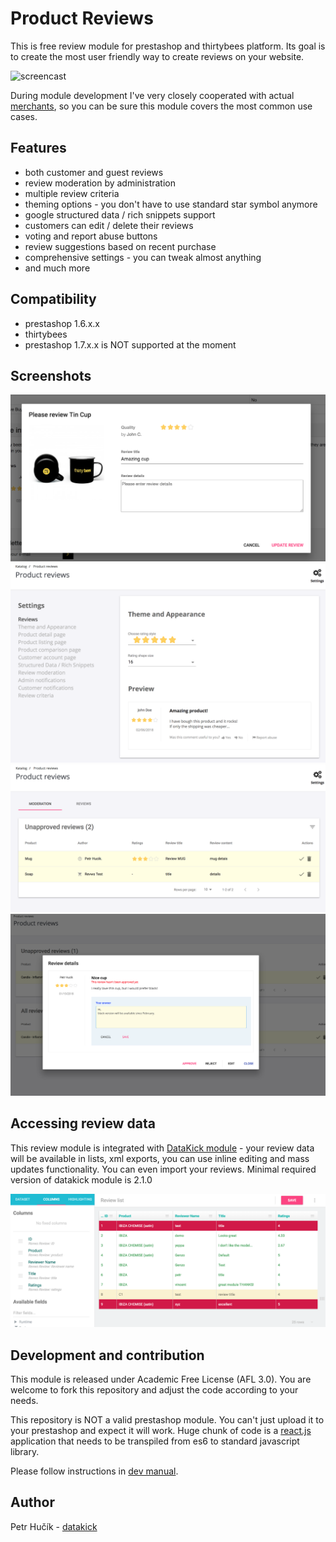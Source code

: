 # Product Reviews

This is free review module for prestashop and thirtybees platform. Its goal is to
create the most user friendly way to create reviews on your website.

![screencast](https://www.getdatakick.com/images/extras/revws-product-reviews/screencast.gif)

During module development I've very closely cooperated with actual [merchants](https://forum.thirtybees.com/topic/1235/i-m-going-to-create-a-free-module), so you can be sure this module covers the most common use cases.

## Features

- both customer and guest reviews
- review moderation by administration
- multiple review criteria
- theming options - you don't have to use standard star symbol anymore
- google structured data / rich snippets support
- customers can edit / delete their reviews
- voting and report abuse buttons
- review suggestions based on recent purchase
- comprehensive settings - you can tweak almost anything
- and much more

## Compatibility

- prestashop 1.6.x.x
- thirtybees
- prestashop 1.7.x.x is NOT supported at the moment

## Screenshots

![creating review](.tbstore/images/image-1.png)
![settings](.tbstore/images/image-2.png)
![moderation](.tbstore/images/image-3.png)
![replying to reviews](.tbstore/images/image-4.png)

## Accessing review data

This review module is integrated with [DataKick module](https://www.getdatakick.com/) - your review data will be available in lists, xml exports, you can use inline editing and mass updates functionality. You can even import your reviews. Minimal required version of datakick module is 2.1.0

![price alert datakick integration](.tbstore/images/image-5.png)

## Development and contribution

This module is released under Academic Free License (AFL 3.0). You are welcome to fork this repository and adjust the code according to your needs.

This repository is NOT a valid prestashop module. You can't just upload it to your prestashop and expect it will work. Huge chunk of code is a [react.js](https://reactjs.org/) application that needs to be transpiled from es6 to standard javascript library.

Please follow instructions in [dev manual](dev.md).

## Author

Petr Hučík - [datakick](https://www.getdatakick.com)
